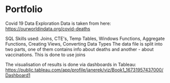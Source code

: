 # Portfolio
Covid 19 Data Exploration 
Data is taken from here: https://ourworldindata.org/covid-deaths

SQL Skills used: Joins, CTE's, Temp Tables, Windows Functions, Aggregate Functions, Creating Views, Converting Data Types
The data file is split into two parts, one of them contains info about deaths and another - about vaccinations.
This is done to use joins 

The visualisation of results is done via dashboards in Tableau:
https://public.tableau.com/app/profile/janerek/viz/Book1_16731957437000/Dashboard1

